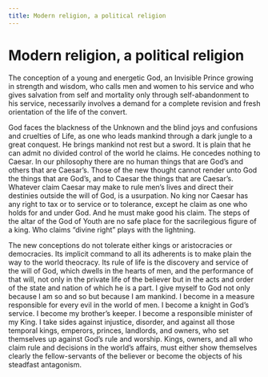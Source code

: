 ```yaml
---
title: Modern religion, a political religion
---
```

# Modern religion, a political religion

The conception of a young and energetic God, an Invisible Prince growing
in strength and wisdom, who calls men and women to his service and who
gives salvation from self and mortality only through self-abandonment to
his service, necessarily involves a demand for a complete revision and
fresh orientation of the life of the convert.

God faces the blackness of the Unknown and the blind joys and confusions
and cruelties of Life, as one who leads mankind through a dark jungle to
a great conquest. He brings mankind not rest but a sword. It is plain
that he can admit no divided control of the world he claims. He concedes
nothing to Caesar. In our philosophy there are no human things that are
God’s and others that are Caesar’s. Those of the new thought cannot
render unto God the things that are God’s, and to Caesar the things that
are Caesar’s. Whatever claim Caesar may make to rule men’s lives and
direct their destinies outside the will of God, is a usurpation. No king
nor Caesar has any right to tax or to service or to tolerance, except he
claim as one who holds for and under God. And he must make good his
claim. The steps of the altar of the God of Youth are no safe place for
the sacrilegious figure of a king. Who claims “divine right” plays with
the lightning.

The new conceptions do not tolerate either kings or aristocracies or
democracies. Its implicit command to all its adherents is to make plain
the way to the world theocracy. Its rule of life is the discovery and
service of the will of God, which dwells in the hearts of men, and the
performance of that will, not only in the private life of the believer
but in the acts and order of the state and nation of which he is a part.
I give myself to God not only because I am so and so but because I am
mankind. I become in a measure responsible for every evil in the world
of men. I become a knight in God’s service. I become my brother’s
keeper. I become a responsible minister of my King. I take sides against
injustice, disorder, and against all those temporal kings, emperors,
princes, landlords, and owners, who set themselves up against God’s rule
and worship. Kings, owners, and all who claim rule and decisions in the
world’s affairs, must either show themselves clearly the fellow-servants
of the believer or become the objects of his steadfast antagonism.
